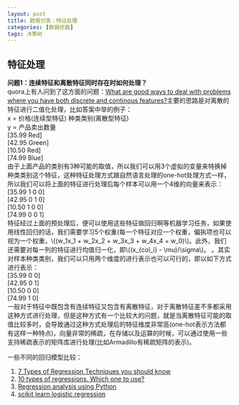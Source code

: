 ```yaml
---
layout: post
title: 数据分类：特征处理
categories: [数据挖掘]
tags: 决策树
---
```


## 特征处理

**问题1：连续特征和离散特征同时存在时如何处理？**  
quora上有人问到了这方面的问题：[What are good ways to deal with problems where you have both discrete and continous features?](https://www.quora.com/What-are-good-ways-to-deal-with-problems-where-you-have-both-discrete-and-continous-features)主要的思路是对离散的特征进行二值化处理，比如答案中举的例子：  
x = 价格(连续型特征)  种类类别(离散型特征)  
y = 产品卖出数量  
[35.99 Red]  
[42.95 Green]  
[10.50 Red]  
[74.99 Blue]  
由于上面产品的类别有3种可能的取值，所以我们可以用3个虚拟的变量来特换掉种类类别这个特征，这种特征处理方式跟自然语言处理的one-hot处理方式一样，所以我们可以将上面的特征进行处理后每个样本可以用一个4维的向量来表示：
[35.99 1 0 0]  
[42.95 0 1 0]  
[10.50 1 0 0]   
[74.99 0 0 1]  
特征经过上面的预处理后，便可以使用这些特征做回归啊等机器学习任务，如果使用线性回归的话，我们需要学习5个权重(每一个特征对应一个权重，偏执项也可以视为一个权重，\\((w_1x_1 + w_2x_2 + w_3x_3 + w_4x_4 + w_0)\\)。此外，我们还需要对每一列的特征进行均值归一化，即\\((x_{col_i} - \mu)/\sigma\\)。
。其实对样本种类类别，我们可以只用两个维度的进行表示也可以可行的，即以如下方式进行表示：  
[35.99 0 0]  
[42.95 0 1]  
[10.50 0 0]   
[74.99 1 0]  
一般对于特征中既包含有连续特征又包含有离散特征，对于离散特征差不多都采用这种方式进行处理，但是这种方式有一个比较大的问题，就是当离散特征可能的取值比较多时，会导致通过这种方式处理后的特征维度非常高(one-hot表示方法都有这样一种特点)，向量非常的稀疏，在存储以及运算的时候，可以通过使用一些支持稀疏表示的矩阵库进行处理(比如Armadillo有稀疏矩阵的表示)。

一些不同的回归模型比较：  
1. [7 Types of Regression Techniques you should know](http://www.analyticsvidhya.com/blog/2015/08/comprehensive-guide-regression/)  
2. [10 types of regressions. Which one to use?](http://www.datasciencecentral.com/profiles/blogs/10-types-of-regressions-which-one-to-use)  
3. [Regression analysis using Python](http://www.turingfinance.com/regression-analysis-using-python-statsmodels-and-quandl/)  
4. [scikit learn logistic regression](http://scikit-learn.org/stable/modules/generated/sklearn.linear_model.LogisticRegression.html)